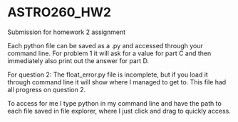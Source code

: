 # ASTRO260_HW2
Submission for homework 2 assignment

Each python file can be saved as a .py and accessed through your command line. For problem 1 it will ask for a value for part C and then immediately also print out the answer for part D.

For question 2: The float_error.py file is incomplete, but if you load it through command line it will show where I managed to get to. This file had all progress on question 2.

To access for me I type python in my command line and have the path to each file saved in file explorer, where I just click and drag to quickly access.
